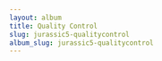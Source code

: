 ```yaml
---
layout: album
title: Quality Control
slug: jurassic5-qualitycontrol
album_slug: jurassic5-qualitycontrol
---
```

